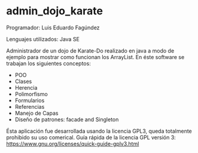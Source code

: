 # admin_dojo_karate

Programador: Luis Eduardo Fagúndez

Lenguajes utilizados: Java SE

Administrador de un dojo de Karate-Do realizado en java a modo de ejemplo para mostrar como funcionan los ArrayList.
En éste software se trabajan los siguientes conceptos:

- POO
- Clases
- Herencia
- Polimorfismo 
- Formularios
- Referencias 
- Manejo de Capas 
- Diseño de patrones: facade and Singleton

Ésta aplicación fue desarrollada usando la licencia GPL3, queda totalmente prohibido su uso 
comerical. 
Guía rápida de la licencia GPL versión 3: https://www.gnu.org/licenses/quick-guide-gplv3.html 

